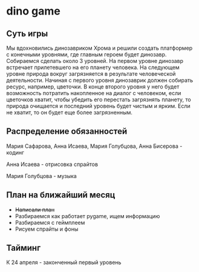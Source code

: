 # dino game

## Суть игры

Мы вдохновились динозавриком Хрома и решили создать платформер с конечными уровнями, где главным героем будет динозавр. Собираемся сделать около 3 уровней. На первом уровне динозавр встречает прилетевшего на его планету человека. На следующем уровне природа вокруг загрязняется в результате человеческой деятельности. Начиная с первого уровня динозаврик должен собирать ресурс, например, цветочки. В конце второго уровня у него будет возможность потратить накопленное на диалог с человеком, если цветочков хватит, чтобы убедить его перестать загрязнять планету, то природа очищается и последний уровень будет чистым и ярким. Если не хватит, то он будет еще более загрязненным.

## Распределение обязанностей

Мария Сафарова, Анна Исаева, Мария Голубцова, Анна Бисерова - кодинг

Анна Исаева - отрисовка спрайтов

Мария Голубцова - музыка

## План на ближайший месяц
* ~~Написали план~~
* Разбираемся как работает pygame, ищем информацию
* Разбираемся с геймплеем
* Рисуем спрайты и фоны

## Тайминг

К 24 апреля - законченный первый уровень

